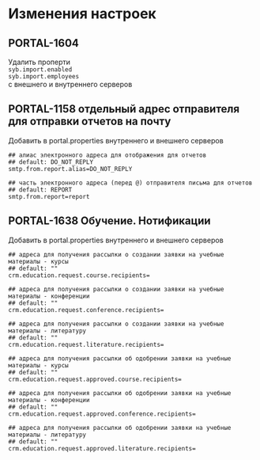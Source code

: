 # Изменения настроек

## PORTAL-1604
Удалить проперти  
```syb.import.enabled```  
```syb.import.employees```  
с внешнего и внутреннего серверов

## PORTAL-1158 отдельный адрес отправителя для отправки отчетов на почту
Добавить в portal.properties внутреннего и внешнего серверов
```
## алиас электронного адреса для отображения для отчетов
## default: DO_NOT_REPLY
smtp.from.report.alias=DO_NOT_REPLY

## часть электронного адреса (перед @) отправителя письма для отчетов
## default: REPORT
smtp.from.report=report
```

## PORTAL-1638 Обучение. Нотификации
Добавить в portal.properties внутреннего и внешнего серверов
```
## адреса для получения рассылки о создании заявки на учебные материалы - курсы
## default: ""
crm.education.request.course.recipients=

## адреса для получения рассылки о создании заявки на учебные материалы - конференции
## default: ""
crm.education.request.conference.recipients=

## адреса для получения рассылки о создании заявки на учебные материалы - литературу
## default: ""
crm.education.request.literature.recipients=

## адреса для получения рассылки об одобрении заявки на учебные материалы - курсы
## default: ""
crm.education.request.approved.course.recipients=

## адреса для получения рассылки об одобрении заявки на учебные материалы - конференции
## default: ""
crm.education.request.approved.conference.recipients=

## адреса для получения рассылки об одобрении заявки на учебные материалы - литературу
## default: ""
crm.education.request.approved.literature.recipients=
```

